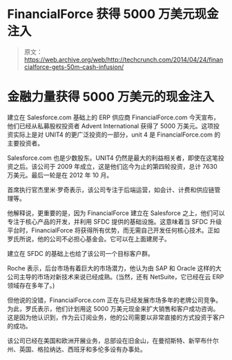 # FinancialForce 获得 5000 万美元现金注入 

> 原文：<https://web.archive.org/web/http://techcrunch.com/2014/04/24/financialforce-gets-50m-cash-infusion/>

# 金融力量获得 5000 万美元的现金注入

建立在 Salesforce.com 基础上的 ERP 供应商 FinancialForce.com 今天宣布，他们已经从私募股权投资者 Advent International 获得了 5000 万美元。这项投资实际上是对 UNIT4 的更广泛投资的一部分，unit 4 是 FinancialForce.com 的主要投资者。

Salesforce.com 也是少数股东。UNIT4 仍然是最大的利益相关者，即使在这笔投资之后。该公司于 2009 年成立，这是他们迄今为止的第四轮投资，总计 7630 万美元。最后一轮是在 2012 年 10 月。

首席执行官杰里米·罗奇表示，该公司专注于后端运营，如会计、计费和供应链管理等。

他解释说，更重要的是，因为 FinancialForce 建立在 Salesforce 之上，他们可以专注于核心产品的开发，并利用 SFDC 提供的基础设施。这意味着当 SFDC 升级平台时，FinancialForce 将获得所有优势，而无需自己开发任何核心技术。正如罗氏所说，他的公司不必担心基金会。它可以在上面建房子。

建立在 SFDC 的基础上也给了该公司一个目标客户群。

Roche 表示，后台市场有着巨大的市场潜力，他认为由 SAP 和 Oracle 这样的大公司主导的市场对新技术来说已经成熟。(当然，还有 NetSuite，它已经在云 ERP 领域存在多年了。)

但他说的没错，FinancialForce.com 正在与已经发展市场多年的老牌公司竞争。为此，罗氏表示，他们计划用这 5000 万美元现金来扩大销售和客户成功咨询。这是因为他认识到，作为云订阅业务，他的公司需要以非常直接的方式投资于客户的成功。

该公司已经在美国和欧洲开展业务，总部设在旧金山，在曼彻斯特、新罕布什尔州、英国、格拉纳达、西班牙和多伦多设有办事处。